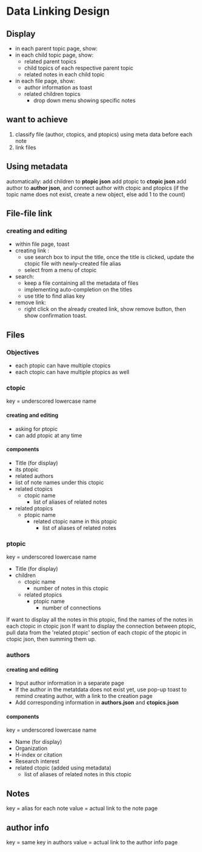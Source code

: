 # Data Linking Design

## Display

- in each parent topic page, show:
- in each child topic page, show:
  - related parent topics
  - child topics of each respective parent topic
  - related notes in each child topic
- in each file page, show:
  - author information as toast
  - related children topics
    - drop down menu showing specific notes

## want to achieve

1. classify file (author, ctopics, and ptopics) using meta data before each note
2. link files

## Using metadata

automatically:
add children to **ptopic json**
add ptopic to **ctopic json**
add author to **author json**, and connect author with ctopic and ptopics
(if the topic name does not exist, create a new object, else add 1 to the count)

## File-file link

### creating and editing

- within file page, toast
- creating link :
  - use search box to input the title, once the title is clicked, update the ctopic file with newly-created file alias
  - select from a menu of ctopic
- search:
  - keep a file containing all the metadata of files
  - implementing auto-completion on the titles
  - use title to find alias key
- remove link:
  - right click on the already created link, show remove button, then show confirmation toast.

## Files

### Objectives

- each ptopic can have multiple ctopics
- each ctopic can have multiple ptopics as well

### ctopic

key = underscored lowercase name

#### creating and editing

- asking for ptopic
- can add ptopic at any time

#### components

- Title (for display)
- its ptopic
- related authors
- list of note names under this ctopic
- related ctopics
  - ctopic name
    - list of aliases of related notes
- related ptopics
  - ptopic name
    - related ctopic name in this ptopic
      - list of aliases of related notes

### ptopic

key = underscored lowercase name

- Title (for display)
- children
  - ctopic name
    - number of notes in this ctopic
  - related ptopics
    - ptopic name
      - number of connections

If want to display all the notes in this ptopic, find the names of the notes in each ctopic in ctopic json
If want to display the connection between ptopic, pull data from the 'related ptopic' section of each ctopic of the ptopic in ctopic json, then summing them up.

### authors

#### creating and editing

- Input author information in a separate page
- If the author in the metatdata does not exist yet, use pop-up toast to remind creating author, with a link to the creation page
- Add corresponding information in **authors.json** and **ctopics.json**

#### components

key = underscored lowercase name

- Name (for display)
- Organization
- H-index or citation
- Research interest
- related ctopic (added using metadata)
  - list of aliases of related notes in this ctopic

## Notes

key = alias for each note
value = actual link to the note page

## author info

key = same key in authors
value = actual link to the author info page
